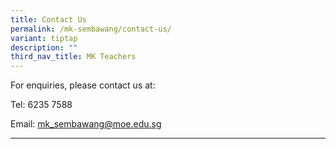 ```yaml
---
title: Contact Us
permalink: /mk-sembawang/contact-us/
variant: tiptap
description: ""
third_nav_title: MK Teachers
---
```

<p></p>
<p>For enquiries, please contact us at:</p>
<p>Tel: 6235 7588</p>
<p>Email: <a href="mailto:mk_sembawang@moe.edu.sg" rel="noopener noreferrer nofollow" target="_blank">mk_sembawang@moe.edu.sg</a>
</p>
<hr>
<p></p>
<p></p>